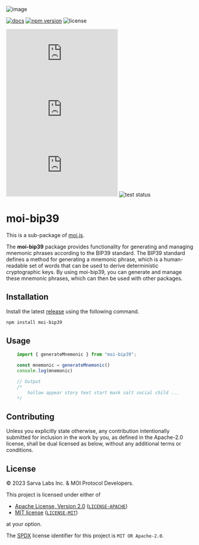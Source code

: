 ![image](https://moi-js.s3.amazonaws.com/banner.png)

[latestrelease]: https://github.com/sarvalabs/moi.js/releases/latest
[issueslink]: https://github.com/sarvalabs/moi.js/issues
[pullslink]: https://github.com/sarvalabs/moi.js/pulls
[pkgdocs]: https://docs.moi.technology/docs/build/packages/moi.js

[![docs](https://img.shields.io/badge/npm-documentation-red?style=for-the-badge)][pkgdocs]
[![npm version](https://img.shields.io/npm/v/moi.js.svg?style=for-the-badge)](https://npmjs.com/moi.js)
![license](https://img.shields.io/badge/license-MIT%2FApache--2.0-informational?style=for-the-badge)

[![latest tag](https://img.shields.io/github/v/tag/sarvalabs/moi.js?color=blue&label=latest%20tag&sort=semver&style=for-the-badge)][latestrelease]
[![issue count](https://img.shields.io/github/issues/sarvalabs/moi.js?style=for-the-badge&color=yellow)][issueslink]
[![pulls count](https://img.shields.io/github/issues-pr/sarvalabs/moi.js?style=for-the-badge&color=brightgreen)][pullslink]
![test status](https://img.shields.io/github/actions/workflow/status/sarvalabs/moi.js/test.yml?label=test&style=for-the-badge)


# moi-bip39

This is a sub-package of [moi.js](https://github.com/sarvalabs/moi.js).

The **moi-bip39** package provides functionality for generating and managing mnemonic phrases according to the BIP39 standard. The BIP39 standard defines a method for generating a mnemonic phrase, which is a human-readable set of words that can be used to derive deterministic cryptographic keys. By using moi-bip39, you can generate and manage these mnemonic phrases, which can then be used with other packages.

## Installation
Install the latest [release](https://github.com/sarvalabs/moi.js/releases) using the following command.

```sh
npm install moi-bip39
```

## Usage

```javascript
    import { generateMnemonic } from "moi-bip39";

    const mnemonic = generateMnemonic()
    console.log(mnemonic)

    // Output
    /*
        hollow appear story text start mask salt social child ...
    */
```

## Contributing
Unless you explicitly state otherwise, any contribution intentionally submitted
for inclusion in the work by you, as defined in the Apache-2.0 license, shall be
dual licensed as below, without any additional terms or conditions.

## License
&copy; 2023 Sarva Labs Inc. & MOI Protocol Developers.

This project is licensed under either of
- [Apache License, Version 2.0](https://www.apache.org/licenses/LICENSE-2.0) ([`LICENSE-APACHE`](LICENSE-APACHE))
- [MIT license](https://opensource.org/licenses/MIT) ([`LICENSE-MIT`](LICENSE-MIT))

at your option.

The [SPDX](https://spdx.dev) license identifier for this project is `MIT OR Apache-2.0`.
